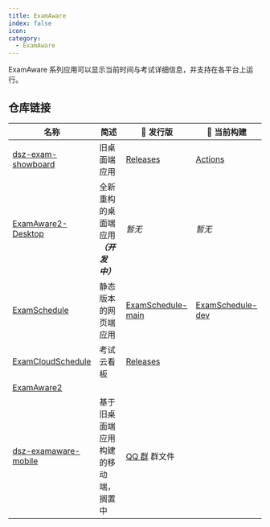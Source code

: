 ```yaml
---
title: ExamAware
index: false
icon: 
category:
  - ExamAware
---
```


ExamAware 系列应用可以显示当前时间与考试详细信息，并支持在各平台上运行。
    
## 仓库链接

| 名称 | 简述 | 🚀 发行版 | 🚧 当前构建 |
| - | - | - | - |
| [dsz-exam-showboard](https://github.com/ExamAware/dsz-exam-showboard) | 旧桌面端应用 | [Releases](https://github.com/ExamAware/dsz-exam-showboard/releases) | [Actions](https://github.com/ExamAware/dsz-exam-showboard/actions) |
| [ExamAware2-Desktop](https://github.com/ExamAware/ExamAware2-Desktop) | 全新重构的桌面端应用 ***（开发中）*** | *暂无* | *暂无* |
| [ExamSchedule](https://github.com/ExamAware/ExamSchedule) | 静态版本的网页端应用 | [ExamSchedule-main](https://github.com/ExamAware/ExamSchedule) | [ExamSchedule-dev](https://github.com/ExamAware/ExamSchedule/tree/dev) |
| [ExamCloudSchedule](https://github.com/ExamAware/ExamCloudSchedule) | 考试云看板 | [Releases](https://github.com/ExamAware/ExamCloudSchedule/releases) | |
| [ExamAware2](https://github.com/ExamAware/ExamAware2) | | | |
| [dsz-examaware-mobile](https://github.com/ExamAware/dsz-examaware-mobile) | 基于旧桌面端应用构建的移动端，搁置中 | [QQ 群](https://qm.qq.com/q/zDiEipHsaI) 群文件 | |